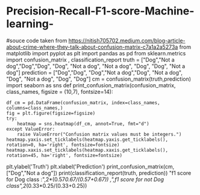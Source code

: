 # Precision-Recall-F1-score-Machine-learning-
#souce code taken from https://nitish705702.medium.com/blog-article-about-crime-where-they-talk-about-confusion-matrix-c7a1a2a5273a
from matplotlib import pyplot as plt
import pandas as pd
from sklearn.metrics import confusion_matrix , classification_report
truth = ["Dog","Not a dog","Dog","Dog", "Dog", "Not a dog", "Not a dog", "Dog", "Dog", "Not a dog"]
prediction = ["Dog","Dog", "Dog","Not a dog","Dog", "Not a dog", "Dog", "Not a dog", "Dog", "Dog"]
cm = confusion_matrix(truth,prediction)
import seaborn as sns
def print_confusion_matrix(confusion_matrix, class_names, figsize = (10,7), fontsize=14):


    df_cm = pd.DataFrame(confusion_matrix, index=class_names, columns=class_names,)
    fig = plt.figure(figsize=figsize)
    try:
        heatmap = sns.heatmap(df_cm, annot=True, fmt="d")
    except ValueError:
        raise ValueError("Confusion matrix values must be integers.")
    heatmap.yaxis.set_ticklabels(heatmap.yaxis.get_ticklabels(), rotation=0, ha='right', fontsize=fontsize)
    heatmap.xaxis.set_ticklabels(heatmap.xaxis.get_ticklabels(), rotation=45, ha='right', fontsize=fontsize)
plt.ylabel('Truth')
plt.xlabel('Prediction')
print_confusion_matrix(cm,["Dog","Not a dog"])
print(classification_report(truth, prediction))
"f1 score for Dog class :",2*(0.57*0.67/(0.57+0.67)) ,",f1 score for not Dog class",2*(0.33*0.25/(0.33+0.25))



